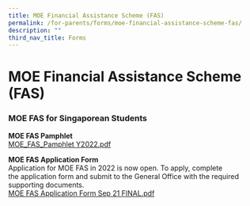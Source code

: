 ```yaml
---
title: MOE Financial Assistance Scheme (FAS)
permalink: /for-parents/forms/moe-financial-assistance-scheme-fas/
description: ""
third_nav_title: Forms
---
```

# **MOE Financial Assistance Scheme (FAS)**

### MOE FAS for Singaporean Students

**MOE FAS Pamphlet**    
[MOE_FAS_Pamphlet Y2022.pdf](/files/MOE_FAS_Pamphlet%20Y2022.pdf) 

**MOE FAS Application Form**  
Application for MOE FAS in 2022 is now open. To apply, complete the application form and submit to the General Office with the required supporting documents.    
[MOE FAS Application Form Sep 21 FINAL.pdf](/files/MOE%20FAS%20Application%20Form%20Sep%2021%20FINAL.pdf)